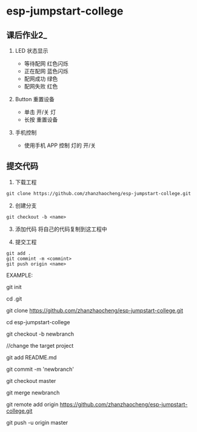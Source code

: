 # esp-jumpstart-college

## 课后作业2_

1. LED 状态显示
    - 等待配网 红色闪烁
    - 正在配网 蓝色闪烁
    - 配网成功 绿色
    - 配网失败 红色

2. Button 重置设备
    - 单击 开/关 灯
    - 长按 重置设备

3. 手机控制
   - 使用手机 APP 控制 灯的 开/关



## 提交代码

1. 下载工程

```
git clone https://github.com/zhanzhaocheng/esp-jumpstart-college.git
```

2. 创建分支

```
git checkout -b <name>
```

3. 添加代码
将自己的代码复制到这工程中

4. 提交工程
```
git add .
git commint -m <commint>
git push origin <name>
```
EXAMPLE:

git init

cd .git

git clone  https://github.com/zhanzhaocheng/esp-jumpstart-college.git

cd esp-jumpstart-college

git checkout -b newbranch

//change the target project

git add README.md

git commit -m 'newbranch'

git checkout master

git merge newbranch

git remote add origin  https://github.com/zhanzhaocheng/esp-jumpstart-college.git

git push -u origin master

